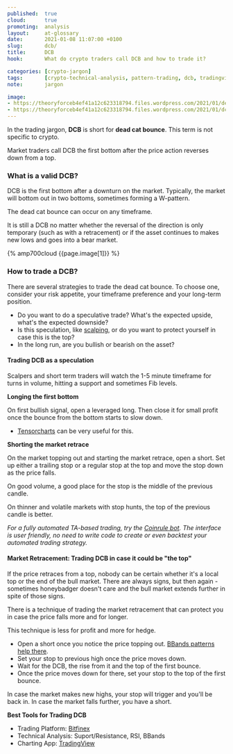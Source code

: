 ```yaml
---
published:  true
cloud:      true
promoting:  analysis
layout:     at-glossary
date:       2021-01-08 11:07:00 +0100
slug:       dcb/
title:      DCB
hook:       What do crypto traders call DCB and how to trade it?

categories: [crypto-jargon]
tags:       [crypto-technical-analysis, pattern-trading, dcb, tradingview]
note:       jargon

image:    
- https://theoryforceb4ef41a12c623318794.files.wordpress.com/2021/01/dead-cat.jpg
- https://theoryforceb4ef41a12c623318794.files.wordpress.com/2021/01/dcb_h9gasi.jpg
---
```


In the trading jargon, **DCB** is short for **dead cat bounce**. This term is not specific to crypto.

Market traders call DCB the first bottom after the price action reverses down from a top.

<!--more-->

### What is a valid DCB?

DCB is the first bottom after a downturn on the market. Typically, the market will bottom out in two bottoms, sometimes forming a W-pattern.

The dead cat bounce can occur on any timeframe.

It is still a DCB no matter whether the reversal of the direction is only temporary (such as with a retracement) or if the asset continues to makes new lows and goes into a bear market.

{% amp700cloud {{page.image[1]}} %}

### How to trade a DCB?

There are several strategies to trade the dead cat bounce. To choose one, consider your risk appetite, your timeframe preference and your long-term position.

* Do you want to do a speculative trade? What's the expected upside, what's the expected downside?
* Is this speculation, like [scalping](/strategy/scalping/), or do you want to protect yourself in case this is the top?
* In the long run, are you bullish or bearish on the asset?

#### Trading DCB as a speculation

Scalpers and short term traders will watch the 1-5 minute timeframe for turns in volume, hitting a support and sometimes Fib levels.

**Longing the first bottom**

On first bullish signal, open a leveraged long. Then close it for small profit once the bounce from the bottom starts to slow down.

* [Tensorcharts](/tensorcharts/) can be very useful for this.

**Shorting the market retrace**

On the market topping out and starting the market retrace, open a short. Set up either a trailing stop or a regular stop at the top and move the stop down as the price falls.

On good volume, a good place for the stop is the middle of the previous candle.

On thinner and volatile markets with stop hunts, the top of the previous candle is better.

_For a fully automated TA-based trading, try the [Coinrule bot](http://bit.ly/coinrulebot). The interface is user friendly, no need to write code to create or even backtest your automated trading strategy._

#### Market Retracement: Trading DCB in case it could be "the top"

If the price retraces from a top, nobody can be certain whether it's a local top or the end of the bull market. There are always signs, but then again - sometimes honeybadger doesn't care and the bull market extends further in spite of those signs.

There is a technique of trading the market retracement that can protect you in case the price falls more and for longer.

This technique is less for profit and more for hedge.

* Open a short once you notice the price topping out. [BBands patterns help there](/glossary/pattern-trading/).
* Set your stop to previous high once the price moves down.
* Wait for the DCB, the rise from it and the top of the first bounce.
* Once the price moves down for there, set your stop to the top of the first bounce.

In case the market makes new highs, your stop will trigger and you'll be back in. In case the market falls further, you have a short.


**Best Tools for Trading DCB**

* Trading Platform: [Bitfinex](http://bit.ly/at-bfx-banner2020)
* Technical Analysis: Suport/Resistance, RSI, BBands
* Charting App: [TradingView](http://bit.ly/at-tvd-eth)
